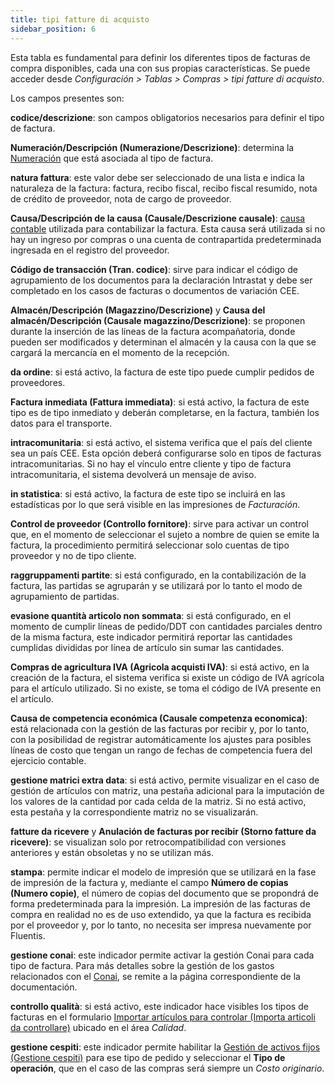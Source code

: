 ```yaml
---
title: tipi fatture di acquisto
sidebar_position: 6
---
```


Esta tabla es fundamental para definir los diferentes tipos de facturas de compra disponibles, cada una con sus propias características. Se puede acceder desde *Configuración > Tablas > Compras > tipi fatture di acquisto*.

Los campos presentes son:

**codice/descrizione**: son campos obligatorios necesarios para definir el tipo de factura.

**Numeración/Descripción (Numerazione/Descrizione)**: determina la [Numeración](/docs/configurations/tables/fluentis-numerations) que está asociada al tipo de factura.

**natura fattura**: este valor debe ser seleccionado de una lista e indica la naturaleza de la factura: factura, recibo fiscal, recibo fiscal resumido, nota de crédito de proveedor, nota de cargo de proveedor.

**Causa/Descripción de la causa (Causale/Descrizione causale)**: [causa contable](/docs/configurations/tables/finance/ledger-records-templates/search-ledger-records-templates) utilizada para contabilizar la factura. Esta causa será utilizada si no hay un ingreso por compras o una cuenta de contrapartida predeterminada ingresada en el registro del proveedor.

**Código de transacción (Tran. codice)**: sirve para indicar el código de agrupamiento de los documentos para la declaración Intrastat y debe ser completado en los casos de facturas o documentos de variación CEE.

**Almacén/Descripción (Magazzino/Descrizione)** y **Causa del almacén/Descripción (Causale magazzino/Descrizione)**: se proponen durante la inserción de las líneas de la factura acompañatoria, donde pueden ser modificados y determinan el almacén y la causa con la que se cargará la mercancía en el momento de la recepción.

**da ordine**: si está activo, la factura de este tipo puede cumplir pedidos de proveedores.

**Factura inmediata (Fattura immediata)**: si está activo, la factura de este tipo es de tipo inmediato y deberán completarse, en la factura, también los datos para el transporte.

**intracomunitaria**: si está activo, el sistema verifica que el país del cliente sea un país CEE. Esta opción deberá configurarse solo en tipos de facturas intracomunitarias. Si no hay el vínculo entre cliente y tipo de factura intracomunitaria, el sistema devolverá un mensaje de aviso.

**in statistica**: si está activo, la factura de este tipo se incluirá en las estadísticas por lo que será visible en las impresiones de *Facturación*.

**Control de proveedor (Controllo fornitore)**: sirve para activar un control que, en el momento de seleccionar el sujeto a nombre de quien se emite la factura, la procedimiento permitirá seleccionar solo cuentas de tipo proveedor y no de tipo cliente.

**raggruppamenti partite**: si está configurado, en la contabilización de la factura, las partidas se agruparán y se utilizará por lo tanto el modo de agrupamiento de partidas.

**evasione quantità articolo non sommata**: si está configurado, en el momento de cumplir líneas de pedido/DDT con cantidades parciales dentro de la misma factura, este indicador permitirá reportar las cantidades cumplidas divididas por línea de artículo sin sumar las cantidades.

**Compras de agricultura IVA (Agricola acquisti IVA)**: si está activo, en la creación de la factura, el sistema verifica si existe un código de IVA agrícola para el artículo utilizado. Si no existe, se toma el código de IVA presente en el artículo.

**Causa de competencia económica (Causale competenza economica)**: está relacionada con la gestión de las facturas por recibir y, por lo tanto, con la posibilidad de registrar automáticamente los ajustes para posibles líneas de costo que tengan un rango de fechas de competencia fuera del ejercicio contable.

**gestione matrici extra data**: si está activo, permite visualizar en el caso de gestión de artículos con matriz, una pestaña adicional para la imputación de los valores de la cantidad por cada celda de la matriz. Si no está activo, esta pestaña y la correspondiente matriz no se visualizarán.

**fatture da ricevere** y **Anulación de facturas por recibir (Storno fatture da ricevere)**: se visualizan solo por retrocompatibilidad con versiones anteriores y están obsoletas y no se utilizan más.

**stampa**: permite indicar el modelo de impresión que se utilizará en la fase de impresión de la factura y, mediante el campo **Número de copias (Numero copie)**, el número de copias del documento que se propondrá de forma predeterminada para la impresión. La impresión de las facturas de compra en realidad no es de uso extendido, ya que la factura es recibida por el proveedor y, por lo tanto, no necesita ser impresa nuevamente por Fluentis.

**gestione conai**: este indicador permite activar la gestión Conai para cada tipo de factura. Para más detalles sobre la gestión de los gastos relacionados con el [Conai](/docs/sales/sales-flow/conai), se remite a la página correspondiente de la documentación.

**controllo qualità**: si está activo, este indicador hace visibles los tipos de facturas en el formulario [Importar artículos para controlar (Importa articoli da controllare)](/docs/quality/item-control/items-control/item-control-import/) ubicado en el área *Calidad*.

**gestione cespiti**: este indicador permite habilitar la [Gestión de activos fijos (Gestione cespiti)](/docs/finance-area/fixed-assets/general-overview) para ese tipo de pedido y seleccionar el **Tipo de operación**, que en el caso de las compras será siempre un *Costo originario*.